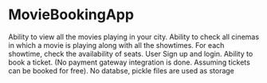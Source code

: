 # MovieBookingApp
Ability to view all the movies playing in your city. 
Ability to check all cinemas in which a movie is playing along with all the showtimes. 
For each showtime, check the availability of seats. User Sign up and login. Ability to book a ticket. 
(No payment gateway integration is done. Assuming tickets can be booked for free).
No databse, pickle files are used as storage
